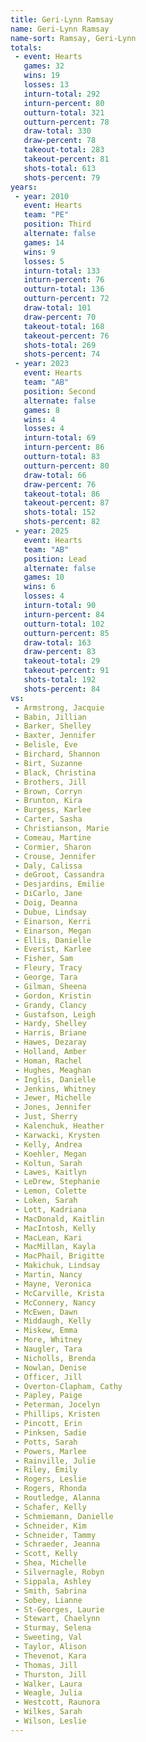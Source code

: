 ```yaml
---
title: Geri-Lynn Ramsay
name: Geri-Lynn Ramsay
name-sort: Ramsay, Geri-Lynn
totals:
 - event: Hearts
   games: 32
   wins: 19
   losses: 13
   inturn-total: 292
   inturn-percent: 80
   outturn-total: 321
   outturn-percent: 78
   draw-total: 330
   draw-percent: 78
   takeout-total: 283
   takeout-percent: 81
   shots-total: 613
   shots-percent: 79
years:
 - year: 2010
   event: Hearts
   team: "PE"
   position: Third
   alternate: false
   games: 14
   wins: 9
   losses: 5
   inturn-total: 133
   inturn-percent: 76
   outturn-total: 136
   outturn-percent: 72
   draw-total: 101
   draw-percent: 70
   takeout-total: 168
   takeout-percent: 76
   shots-total: 269
   shots-percent: 74
 - year: 2023
   event: Hearts
   team: "AB"
   position: Second
   alternate: false
   games: 8
   wins: 4
   losses: 4
   inturn-total: 69
   inturn-percent: 86
   outturn-total: 83
   outturn-percent: 80
   draw-total: 66
   draw-percent: 76
   takeout-total: 86
   takeout-percent: 87
   shots-total: 152
   shots-percent: 82
 - year: 2025
   event: Hearts
   team: "AB"
   position: Lead
   alternate: false
   games: 10
   wins: 6
   losses: 4
   inturn-total: 90
   inturn-percent: 84
   outturn-total: 102
   outturn-percent: 85
   draw-total: 163
   draw-percent: 83
   takeout-total: 29
   takeout-percent: 91
   shots-total: 192
   shots-percent: 84
vs:
 - Armstrong, Jacquie
 - Babin, Jillian
 - Barker, Shelley
 - Baxter, Jennifer
 - Belisle, Eve
 - Birchard, Shannon
 - Birt, Suzanne
 - Black, Christina
 - Brothers, Jill
 - Brown, Corryn
 - Brunton, Kira
 - Burgess, Karlee
 - Carter, Sasha
 - Christianson, Marie
 - Comeau, Martine
 - Cormier, Sharon
 - Crouse, Jennifer
 - Daly, Calissa
 - deGroot, Cassandra
 - Desjardins, Emilie
 - DiCarlo, Jane
 - Doig, Deanna
 - Dubue, Lindsay
 - Einarson, Kerri
 - Einarson, Megan
 - Ellis, Danielle
 - Everist, Karlee
 - Fisher, Sam
 - Fleury, Tracy
 - George, Tara
 - Gilman, Sheena
 - Gordon, Kristin
 - Grandy, Clancy
 - Gustafson, Leigh
 - Hardy, Shelley
 - Harris, Briane
 - Hawes, Dezaray
 - Holland, Amber
 - Homan, Rachel
 - Hughes, Meaghan
 - Inglis, Danielle
 - Jenkins, Whitney
 - Jewer, Michelle
 - Jones, Jennifer
 - Just, Sherry
 - Kalenchuk, Heather
 - Karwacki, Krysten
 - Kelly, Andrea
 - Koehler, Megan
 - Koltun, Sarah
 - Lawes, Kaitlyn
 - LeDrew, Stephanie
 - Lemon, Colette
 - Loken, Sarah
 - Lott, Kadriana
 - MacDonald, Kaitlin
 - MacIntosh, Kelly
 - MacLean, Kari
 - MacMillan, Kayla
 - MacPhail, Brigitte
 - Makichuk, Lindsay
 - Martin, Nancy
 - Mayne, Veronica
 - McCarville, Krista
 - McConnery, Nancy
 - McEwen, Dawn
 - Middaugh, Kelly
 - Miskew, Emma
 - More, Whitney
 - Naugler, Tara
 - Nicholls, Brenda
 - Nowlan, Denise
 - Officer, Jill
 - Overton-Clapham, Cathy
 - Papley, Paige
 - Peterman, Jocelyn
 - Phillips, Kristen
 - Pincott, Erin
 - Pinksen, Sadie
 - Potts, Sarah
 - Powers, Marlee
 - Rainville, Julie
 - Riley, Emily
 - Rogers, Leslie
 - Rogers, Rhonda
 - Routledge, Alanna
 - Schafer, Kelly
 - Schmiemann, Danielle
 - Schneider, Kim
 - Schneider, Tammy
 - Schraeder, Jeanna
 - Scott, Kelly
 - Shea, Michelle
 - Silvernagle, Robyn
 - Sippala, Ashley
 - Smith, Sabrina
 - Sobey, Lianne
 - St-Georges, Laurie
 - Stewart, Chaelynn
 - Sturmay, Selena
 - Sweeting, Val
 - Taylor, Alison
 - Thevenot, Kara
 - Thomas, Jill
 - Thurston, Jill
 - Walker, Laura
 - Weagle, Julia
 - Westcott, Raunora
 - Wilkes, Sarah
 - Wilson, Leslie
---
```

